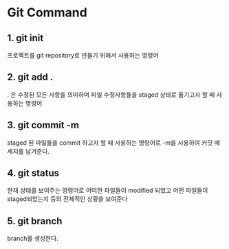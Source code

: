 <h1>Git Command</h1>
<h2>1. git init</h2>
<p>프로젝트를 git repository로 만들기 위해서 사용하는 명령어</p>
<h2>2. git add .</h2>
<p> . 은 수정된 모든 사항을 의미하며 파일 수정사항들을 staged 상태로 옮기고자 할 때 사용하는 명령어</p>
<h2>3. git commit -m </h2>
<p>staged 된 파일들을 commit 하고자 할 때 사용하는 명령어로 -m을 사용하여 커밋 메세지를 남겨준다.</p>
<h2>4. git status</h2>
<p>현재 상태를 보여주는 명령어로 어떠한 파일들이 modified 되었고 어떤 파일들이 staged되었는지 등의 전체적인 상황을 보여준다</p>
<h2>5. git branch</h2>
<p>branch를 생성한다.</p>
